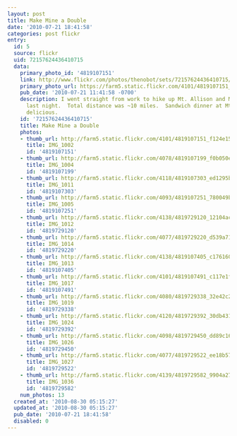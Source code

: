 ```yaml
---
layout: post
title: Make Mine a Double
date: '2010-07-21 18:41:58'
categories: post flickr
entry:
  id: 5
  source: flickr
  uid: 72157624436410715
  data:
    primary_photo_id: '4819107151'
    link: http://www.flickr.com/photos/thenobot/sets/72157624436410715/
    primary_photo_url: https://farm5.static.flickr.com/4101/4819107151_f124e15ebc_m.jpg
    pub_date: '2010-07-21 11:41:58 -0700'
    description: I went straight from work to hike up Mt. Allison and Mission Peak
      last night.  Total distance was ~10 miles.  Sandwich dinner at Mt. Allison was
      delicious.
    id: '72157624436410715'
    title: Make Mine a Double
    photos:
    - thumb_url: http://farm5.static.flickr.com/4101/4819107151_f124e15ebc_s.jpg
      title: IMG_1002
      id: '4819107151'
    - thumb_url: http://farm5.static.flickr.com/4078/4819107199_f0b050edc5_s.jpg
      title: IMG_1004
      id: '4819107199'
    - thumb_url: http://farm5.static.flickr.com/4118/4819107303_ed1295be40_s.jpg
      title: IMG_1011
      id: '4819107303'
    - thumb_url: http://farm5.static.flickr.com/4093/4819107251_780049b0f6_s.jpg
      title: IMG_1005
      id: '4819107251'
    - thumb_url: http://farm5.static.flickr.com/4138/4819729120_12104acbcb_s.jpg
      title: IMG_1012
      id: '4819729120'
    - thumb_url: http://farm5.static.flickr.com/4077/4819729220_d539a717ba_s.jpg
      title: IMG_1014
      id: '4819729220'
    - thumb_url: http://farm5.static.flickr.com/4138/4819107405_c1761608a3_s.jpg
      title: IMG_1013
      id: '4819107405'
    - thumb_url: http://farm5.static.flickr.com/4101/4819107491_c117e1fb0f_s.jpg
      title: IMG_1017
      id: '4819107491'
    - thumb_url: http://farm5.static.flickr.com/4080/4819729338_32e42c204b_s.jpg
      title: IMG_1019
      id: '4819729338'
    - thumb_url: http://farm5.static.flickr.com/4120/4819729392_30db43116e_s.jpg
      title: IMG_1024
      id: '4819729392'
    - thumb_url: http://farm5.static.flickr.com/4098/4819729450_dd89c162c7_s.jpg
      title: IMG_1026
      id: '4819729450'
    - thumb_url: http://farm5.static.flickr.com/4077/4819729522_ee18b579f7_s.jpg
      title: IMG_1027
      id: '4819729522'
    - thumb_url: http://farm5.static.flickr.com/4139/4819729582_9904a27c20_s.jpg
      title: IMG_1036
      id: '4819729582'
    num_photos: 13
  created_at: '2010-08-30 05:15:27'
  updated_at: '2010-08-30 05:15:27'
  pub_date: '2010-07-21 18:41:58'
  disabled: 0
---
```

